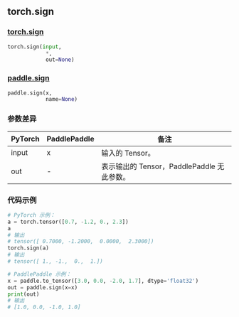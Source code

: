 ## torch.sign
### [torch.sign](https://pytorch.org/docs/stable/generated/torch.sign.html?highlight=sign#torch.sign)

```python
torch.sign(input,
            *,
            out=None)
```

### [paddle.sign](https://www.paddlepaddle.org.cn/documentation/docs/zh/api/paddle/sign_cn.html#sign)

```python
paddle.sign(x,
            name=None)
```

### 参数差异
| PyTorch       | PaddlePaddle | 备注                                                   |
| ------------- | ------------ | ------------------------------------------------------ |
| input         | x            | 输入的 Tensor。                                      |
| out           | -            | 表示输出的 Tensor，PaddlePaddle 无此参数。               |


### 代码示例
``` python
# PyTorch 示例：
a = torch.tensor([0.7, -1.2, 0., 2.3])
a
# 输出
# tensor([ 0.7000, -1.2000,  0.0000,  2.3000])
torch.sign(a)
# 输出
# tensor([ 1., -1.,  0.,  1.])
```

``` python
# PaddlePaddle 示例：
x = paddle.to_tensor([3.0, 0.0, -2.0, 1.7], dtype='float32')
out = paddle.sign(x=x)
print(out)
# 输出
# [1.0, 0.0, -1.0, 1.0]
```
